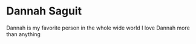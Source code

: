 # **Dannah Saguit**

Dannah is my favorite person in the whole wide world
I love Dannah more than anything
